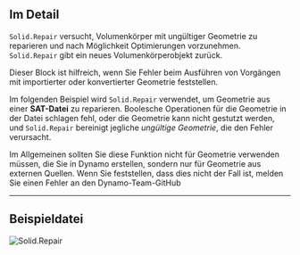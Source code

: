 ## Im Detail
`Solid.Repair` versucht, Volumenkörper mit ungültiger Geometrie zu reparieren und nach Möglichkeit Optimierungen vorzunehmen. `Solid.Repair` gibt ein neues Volumenkörperobjekt zurück.

Dieser Block ist hilfreich, wenn Sie Fehler beim Ausführen von Vorgängen mit importierter oder konvertierter Geometrie feststellen.

Im folgenden Beispiel wird `Solid.Repair` verwendet, um Geometrie aus einer **SAT-Datei** zu reparieren. Boolesche Operationen für die Geometrie in der Datei schlagen fehl, oder die Geometrie kann nicht gestutzt werden, und `Solid.Repair` bereinigt jegliche *ungültige Geometrie*, die den Fehler verursacht.

Im Allgemeinen sollten Sie diese Funktion nicht für Geometrie verwenden müssen, die Sie in Dynamo erstellen, sondern nur für Geometrie aus externen Quellen. Wenn Sie feststellen, dass dies nicht der Fall ist, melden Sie einen Fehler an den Dynamo-Team-GitHub
___
## Beispieldatei

![Solid.Repair](./Autodesk.DesignScript.Geometry.Solid.Repair_img.jpg)
